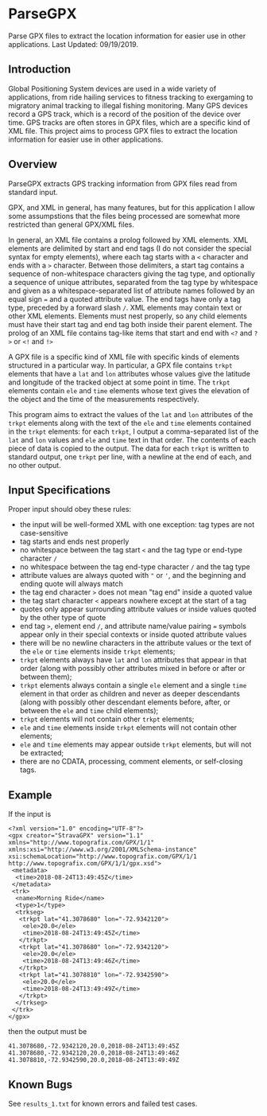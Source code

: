 # ParseGPX
Parse GPX files to extract the location information for easier use in other applications. Last Updated: 09/19/2019.

## Introduction
Global Positioning System devices are used in a wide variety of applications, from ride hailing services to fitness tracking to exergaming to migratory animal tracking to illegal fishing monitoring. Many GPS devices record a GPS track, which is a record of the position of the device over time. GPS tracks are often stores in GPX files, which are a specific kind of XML file. This project aims to process GPX files to extract the location information for easier use in other applications.

## Overview
ParseGPX extracts GPS tracking information from GPX files read from standard input.

GPX, and XML in general, has many features, but for this application I allow some assumpstions that the files being processed are somewhat more restricted than general GPX/XML files.

In general, an XML file contains a prolog followed by XML elements. XML elements are delimited by start and end tags (I do not consider the special syntax for empty elements), where each tag starts with a `<` character and ends with a `>` character. Between those delimiters, a start tag contains a sequence of non-whitespace characters giving the tag type, and optionally a sequence of unique attributes, separated from the tag type by whitespace and given as a whitespace-separated list of attribute names followed by an equal sign `=` and a quoted attribute value. The end tags have only a tag type, preceded by a forward slash `/`. XML elements may contain text or other XML elements. Elements must nest properly, so any child elements must have their start tag and end tag both inside their parent element. The prolog of an XML file contains tag-like items that start and end with `<?` and `?>` or `<!` and `!>`

A GPX file is a specific kind of XML file with specific kinds of elements structured in a particular way. In particular, a GPX file contains `trkpt` elements that have a `lat` and `lon` attributes whose values give the latitude and longitude of the tracked object at some point in time. The `trkpt` elements contain `ele` and `time` elements whose text gives the elevation of the object and the time of the measurements respectively.

This program aims to extract the values of the `lat` and `lon` attributes of the `trkpt` elements along with the text of the `ele` and `time` elements contained in the `trkpt` elements: for each `trkpt`, I output a comma-separated list of the `lat` and `lon` values and `ele` and `time` text in that order. The contents of each piece of data is copied to the output. The data for each `trkpt` is written to standard output, one `trkpt` per line, with a newline at the end of each, and no other output.

## Input Specifications
Proper input should obey these rules:
* the input will be well-formed XML with one exception: tag types are not case-sensitive
* tag starts and ends nest properly
* no whitespace between the tag start `<` and the tag type or end-type character `/`
* no whitespace between the tag end-type character `/` and the tag type
* attribute values are always quoted with `"` or `'`, and the beginning and ending quote will always match
* the tag end character `>` does not mean "tag end" inside a quoted value
* the tag start character `<` appears nowhere except at the start of a tag
* quotes only appear surrounding attribute values or inside values quoted by the other type of quote
* end tag `>`, element end `/`, and attribute name/value pairing `=` symbols appear only in their special contexts or inside quoted attribute values
* there will be no newline characters in the attribute values or the text of the `ele` or `time` elements inside `trkpt` elements;
* `trkpt` elements always have `lat` and `lon` attributes that appear in that order (along with possibly other attributes mixed in before or after or between them);
* `trkpt` elements always contain a single `ele` element and a single `time` element in that order as children and never as deeper descendants (along with possibly other descendant elements before, after, or between the `ele` and `time` child elements);
* `trkpt` elements will not contain other `trkpt` elements;
* `ele` and `time` elements inside `trkpt` elements will not contain other elements;
* `ele` and `time` elements may appear outside `trkpt` elements, but will not be extracted;
* there are no CDATA, processing, comment elements, or self-closing tags.

## Example
If the input is
```
<?xml version="1.0" encoding="UTF-8"?>
<gpx creator="StravaGPX" version="1.1" xmlns="http://www.topografix.com/GPX/1/1" xmlns:xsi="http://www.w3.org/2001/XMLSchema-instance" xsi:schemaLocation="http://www.topografix.com/GPX/1/1 http://www.topografix.com/GPX/1/1/gpx.xsd">
 <metadata>
  <time>2018-08-24T13:49:45Z</time>
 </metadata>
 <trk>
  <name>Morning Ride</name>
  <type>1</type>
  <trkseg>
   <trkpt lat="41.3078680" lon="-72.9342120">
    <ele>20.0</ele>
    <time>2018-08-24T13:49:45Z</time>
   </trkpt>
   <trkpt lat="41.3078680" lon="-72.9342120">
    <ele>20.0</ele>
    <time>2018-08-24T13:49:46Z</time>
   </trkpt>
   <trkpt lat="41.3078810" lon="-72.9342590">
    <ele>20.0</ele>
    <time>2018-08-24T13:49:49Z</time>
   </trkpt>
  </trkseg>
 </trk>
</gpx>
``` 
then the output must be
```
41.3078680,-72.9342120,20.0,2018-08-24T13:49:45Z
41.3078680,-72.9342120,20.0,2018-08-24T13:49:46Z
41.3078810,-72.9342590,20.0,2018-08-24T13:49:49Z
```
## Known Bugs

See `results_1.txt` for known errors and failed test cases.
